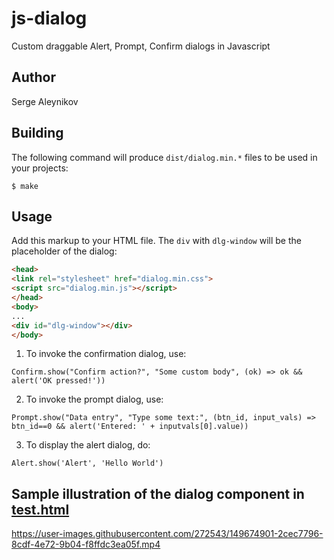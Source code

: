 # js-dialog
Custom draggable Alert, Prompt, Confirm dialogs in Javascript

## Author

Serge Aleynikov <saleyn at gmail dot com>

## Building

The following command will produce `dist/dialog.min.*` files to be used in your projects:
```
$ make
```

## Usage

Add this markup to your HTML file. The `div` with `dlg-window` will be the placeholder of
the dialog:
```html
<head>
<link rel="stylesheet" href="dialog.min.css">
<script src="dialog.min.js"></script>
</head>
<body>
...
<div id="dlg-window"></div>
</body>
```

1. To invoke the confirmation dialog, use:
```
Confirm.show("Confirm action?", "Some custom body", (ok) => ok && alert('OK pressed!'))
```
2. To invoke the prompt dialog, use:
```
Prompt.show("Data entry", "Type some text:", (btn_id, input_vals) => btn_id==0 && alert('Entered: ' + inputvals[0].value))
```
3. To display the alert dialog, do:
```
Alert.show('Alert', 'Hello World')
```
## Sample illustration of the dialog component in [test.html](https://github.com/saleyn/js-dialog/blob/main/test.html)

https://user-images.githubusercontent.com/272543/149674901-2cec7796-8cdf-4e72-9b04-f8ffdc3ea05f.mp4

